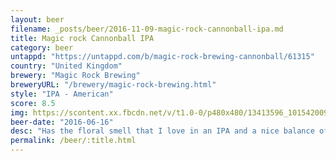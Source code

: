 ```yaml
---
layout: beer
filename: _posts/beer/2016-11-09-magic-rock-cannonball-ipa.md
title: Magic rock Cannonball IPA
category: beer
untappd: "https://untappd.com/b/magic-rock-brewing-cannonball/61315"
country: "United Kingdom"
brewery: "Magic Rock Brewing"
breweryURL: "/brewery/magic-rock-brewing.html"
style: "IPA - American"
score: 8.5
img: https://scontent.xx.fbcdn.net/v/t1.0-0/p480x480/13413596_10154200938458745_5561217537478071831_n.jpg?oh=10759292a8b82a81603385b5514ff37c&oe=59FCD016
beer-date: "2016-06-16"
desc: "Has the floral smell that I love in an IPA and a nice balance of bitterness and hops. A great example of an IPA"
permalink: /beer/:title.html
---
```

